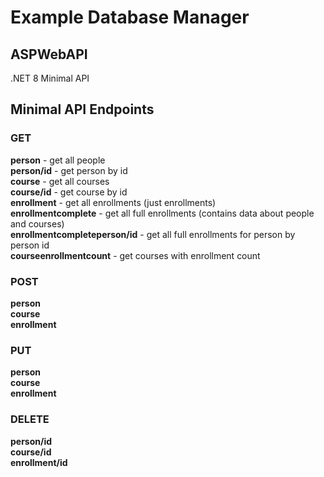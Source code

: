 # Example Database Manager
## ASPWebAPI
.NET 8 Minimal API
## Minimal API Endpoints
### GET
**person** - get all people\
**person/id** - get person by id\
**course** - get all courses\
**course/id** - get course by id\
**enrollment** - get all enrollments (just enrollments)\
**enrollmentcomplete** - get all full enrollments (contains data about people and courses)\
**enrollmentcompleteperson/id** - get all full enrollments for person by person id\
**courseenrollmentcount** - get courses with enrollment count

### POST
**person**\
**course**\
**enrollment**

### PUT
**person**\
**course**\
**enrollment**

### DELETE
**person/id**\
**course/id**\
**enrollment/id**
